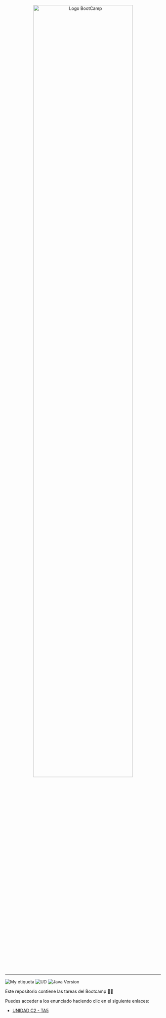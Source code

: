 <div align="center"><img width="80%"  src="https://github.com/TECHMA-Bootcamp-FullStack-Java-Angular/dmb-tsys-java-2909-ta03a/blob/main/utils/BootCamp-reduced.gif?raw=true"  alt="Logo BootCamp" /></div>
<hr>

![My etiqueta](https://img.shields.io/badge/David%20Maza-DiveCode%F0%9F%90%99-blue) ![UD](https://img.shields.io/badge/TA-5-orange)  ![Java Version](https://img.shields.io/badge/java-v8-red)

Este repositorio contiene las tareas del Bootcamp 👨‍💻


Puedes acceder a los enunciado haciendo clic en el siguiente enlaces:

- [UNIDAD C2 - TA5](https://techma-bootcamp-fullstack-java-angular.github.io/dmb-tsys-java-0310-ta05/)

